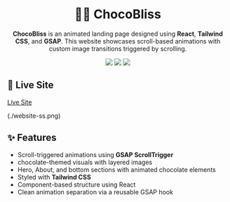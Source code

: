 ## <h1 align="center">🍫🥤 ChocoBliss</h1>

<p align="center"><strong>ChocoBliss</strong> is an animated landing page designed using <strong>React</strong>, <strong>Tailwind CSS</strong>, and <strong>GSAP</strong>. This website showcases scroll-based animations with custom image transitions triggered by scrolling.</p>

<p align="center">
  <img src="https://img.shields.io/badge/React-20232A?style=for-the-badge&logo=react&logoColor=61DAFB" />
  <img src="https://img.shields.io/badge/Tailwind_CSS-38B2AC?style=for-the-badge&logo=tailwind-css&logoColor=white" />
  <img src="https://img.shields.io/badge/GSAP-88CE02?style=for-the-badge&logo=greensock&logoColor=white" />
</p>


## 🚀 Live Site

[Live Site](https://simple-chocobliss-site.netlify.app/)

(./website-ss.png)

## ✨ Features

- Scroll-triggered animations using **GSAP ScrollTrigger**
- chocolate-themed visuals with layered images
- Hero, About, and bottom sections with animated chocolate elements
- Styled with **Tailwind CSS**
- Component-based structure using React
- Clean animation separation via a reusable GSAP hook 


